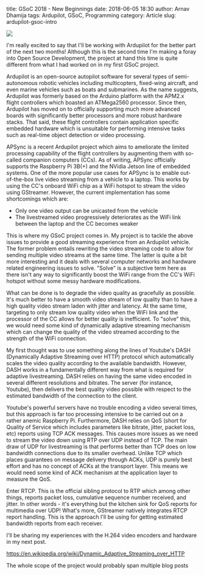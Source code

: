 title: GSoC 2018 - New Beginnings
date: 2018-06-05 18:30
author: Arnav Dhamija
tags: Ardupilot, GSoC, Programming
category: Article
slug: ardupilot-gsoc-intro

![]({filename}/images/ardupilot_logo.jpg)

I'm really excited to say that I'll be working with Ardupilot for the better part of the next two months! Although this is the second time I'm making a foray into Open Source Development, the project at hand this time is quite different from what I had worked on in my first GSoC project.

Ardupilot is an open-source autopilot software for several types of semi-autonomous robotic vehicles including multicopters, fixed-wing aircraft, and even marine vehicles such as boats and submarines. As the name suggests, Ardupilot was formerly based on the Arduino platform with the APM2.x flight controllers which boasted an ATMega2560 processor. Since then, Ardupilot has moved on to officially supporting much more advanced boards with significantly better processors and more robust hardware stacks. That said, these flight controllers contain application specific embedded hardware which is unsuitable for performing intensive tasks such as real-time object detection or video processing.

APSync is a recent Ardupilot project which aims to ameliorate the limited processing capability of the flight controllers by augmenting them with so-called companion computers (CCs). As of writing, APSync officially supports the Raspberry Pi 3B(+) and the NVidia Jetson line of embedded systems. One of the more popular use cases for APSync is to enable out-of-the-box live video streaming from a vehicle to a laptop. This works by using the CC's onboard WiFi chip as a WiFi hotspot to stream the video using GStreamer. However, the current implementation has some shortcomings which are:

* Only one video output can be unicasted from the vehicle
* The livestreamed video progressively deteriorates as the WiFi link between the laptop and the CC becomes weaker

This is where my GSoC project comes in. My project is to tackle the above issues to provide a good streaming experience from an Ardupilot vehicle. The former problem entails rewriting the video streaming code to allow for sending multiple video streams at the same time. The latter is quite a bit more interesting and it deals with several computer networks and hardware related engineering issues to solve. "Solve" is a subjective term here as there isn't any way to significantly boost the WiFi range from the CC's WiFi hotspot without some messy hardware modifications.

What can be done is to degrade the video quality as gracefully as possible. It's much better to have a smooth video stream of low quality than to have a high quality video stream laden with jitter and latency. At the same time, targeting to only stream low quality video when the WiFi link and the processor of the CC allows for better quality is inefficient. To "solve" this, we would need some kind of dynamically adaptive streaming mechanism which can change the quality of the video streamed according to the strength of the WiFi connection.

My first thought was to use something along the lines of Youtube's DASH (Dynamically Adaptive Streaming over HTTP) protocol which automatically scales the video quality according to the available bandwidth. However, DASH works in a fundamentally different way from what is required for adaptive livestreaming. DASH relies on having the same video encoded in several different resolutions and bitrates. The server (for instance, Youtube), then delivers the best quality video possible with respect to the estimated bandwidth of the connection to the client.

Youtube's powerful servers have no trouble encoding a video several times, but this approach is far too processing intensive to be carried out on a rather anemic Raspberry Pi. Furthermore, DASH relies on QoS (short for Quality of Service which includes parameters like bitrate, jitter, packet loss, etc) reports using TCP ACK messages. This causes more issues as we need to stream the video down using RTP over UDP instead of TCP. The main draw of UDP for livestreaming is that performs  better than TCP does on low bandwidth connections due to its smaller overhead. Unlike TCP which places guarantees on message delivery through ACKs, UDP is purely best effort and has no concept of ACKs at the transport layer. This means we would need some kind of ACK mechanism at the application layer to measure the QoS.

Enter RTCP. This is the official sibling protocol to RTP which among other things, reports packet loss, cumulative sequence number received, and jitter. In other words - it's everything but the kitchen sink for QoS reports for multimedia over UDP! What's more, GStreamer natively integrates RTCP report handling. This is the approach I'll be using for getting estimated bandwidth reports from each receiver.

I'll be sharing my experiences with the H.264 video encoders and hardware in my next post.


https://en.wikipedia.org/wiki/Dynamic_Adaptive_Streaming_over_HTTP




The whole scope of the project would probably span multiple blog posts

